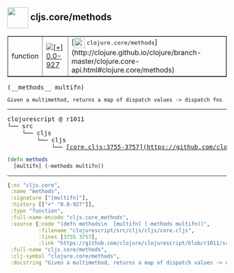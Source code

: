 ## <img width="48px" valign="middle" src="http://i.imgur.com/Hi20huC.png"> cljs.core/methods

 <table border="1">
<tr>
<td>function</td>
<td><a href="https://github.com/cljsinfo/api-refs/tree/0.0-927"><img valign="middle" alt="[+] 0.0-927" src="https://img.shields.io/badge/+-0.0--927-lightgrey.svg"></a> </td>
<td>
[<img height="24px" valign="middle" src="http://i.imgur.com/1GjPKvB.png"> <samp>clojure.core/methods</samp>](http://clojure.github.io/clojure/branch-master/clojure.core-api.html#clojure.core/methods)
</td>
</tr>
</table>

 <samp>
(__methods__ multifn)<br>
</samp>

```
Given a multimethod, returns a map of dispatch values -> dispatch fns
```

---

 <pre>
clojurescript @ r1011
└── src
    └── cljs
        └── cljs
            └── <ins>[core.cljs:3755-3757](https://github.com/clojure/clojurescript/blob/r1011/src/cljs/cljs/core.cljs#L3755-L3757)</ins>
</pre>

```clj
(defn methods
  [multifn] (-methods multifn))
```


---

```clj
{:ns "cljs.core",
 :name "methods",
 :signature ["[multifn]"],
 :history [["+" "0.0-927"]],
 :type "function",
 :full-name-encode "cljs.core_methods",
 :source {:code "(defn methods\n  [multifn] (-methods multifn))",
          :filename "clojurescript/src/cljs/cljs/core.cljs",
          :lines [3755 3757],
          :link "https://github.com/clojure/clojurescript/blob/r1011/src/cljs/cljs/core.cljs#L3755-L3757"},
 :full-name "cljs.core/methods",
 :clj-symbol "clojure.core/methods",
 :docstring "Given a multimethod, returns a map of dispatch values -> dispatch fns"}

```
